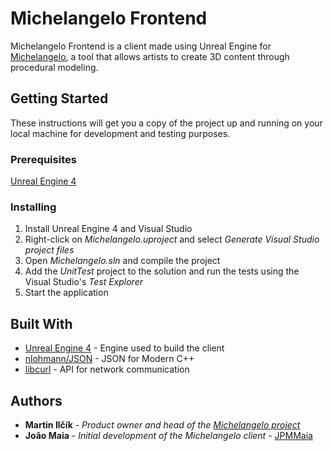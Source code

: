# Michelangelo Frontend

Michelangelo Frontend is a client made using Unreal Engine for [Michelangelo](https://michelangelo.graphics/), a tool that allows artists to create 3D content through procedural modeling.

## Getting Started

These instructions will get you a copy of the project up and running on your local machine for development and testing purposes.

### Prerequisites

[Unreal Engine 4](https://www.unrealengine.com)

### Installing

1. Install Unreal Engine 4 and Visual Studio
2. Right-click on *Michelangelo.uproject* and select *Generate Visual Studio project files*
3. Open *Michelangelo.sln* and compile the project
4. Add the *UnitTest* project to the solution and run the tests using the Visual Studio's *Test Explorer*
5. Start the application

## Built With

* [Unreal Engine 4](https://www.unrealengine.com) - Engine used to build the client
* [nlohmann/JSON](https://github.com/nlohmann/json) - JSON for Modern C++ 
* [libcurl](https://curl.haxx.se/libcurl/) - API for network communication

## Authors

* **Martin Ilčík** - *Product owner and head of the [Michelangelo project](https://michelangelo.graphics/)*
* **João Maia** - *Initial development of the Michelangelo client* - [JPMMaia](https://github.com/JPMMaia)
